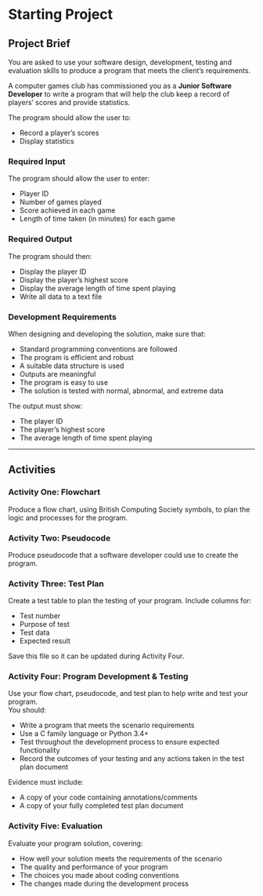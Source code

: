 # Starting Project

## Project Brief
You are asked to use your software design, development, testing and evaluation skills to produce a program that meets the client’s requirements.  

A computer games club has commissioned you as a **Junior Software Developer** to write a program that will help the club keep a record of players’ scores and provide statistics.  

The program should allow the user to:
- Record a player’s scores  
- Display statistics  

### Required Input
The program should allow the user to enter:
- Player ID  
- Number of games played  
- Score achieved in each game  
- Length of time taken (in minutes) for each game  

### Required Output
The program should then:
- Display the player ID  
- Display the player’s highest score  
- Display the average length of time spent playing  
- Write all data to a text file  

### Development Requirements
When designing and developing the solution, make sure that:
- Standard programming conventions are followed  
- The program is efficient and robust  
- A suitable data structure is used  
- Outputs are meaningful  
- The program is easy to use  
- The solution is tested with normal, abnormal, and extreme data  

The output must show:
- The player ID  
- The player’s highest score  
- The average length of time spent playing  

---

## Activities

### Activity One: Flowchart
Produce a flow chart, using British Computing Society symbols, to plan the logic and processes for the program.  

### Activity Two: Pseudocode
Produce pseudocode that a software developer could use to create the program.  

### Activity Three: Test Plan
Create a test table to plan the testing of your program. Include columns for:  
- Test number  
- Purpose of test  
- Test data  
- Expected result  

Save this file so it can be updated during Activity Four.  

### Activity Four: Program Development & Testing
Use your flow chart, pseudocode, and test plan to help write and test your program.  
You should:  
- Write a program that meets the scenario requirements  
- Use a C family language or Python 3.4+  
- Test throughout the development process to ensure expected functionality  
- Record the outcomes of your testing and any actions taken in the test plan document  

Evidence must include:  
- A copy of your code containing annotations/comments  
- A copy of your fully completed test plan document  

### Activity Five: Evaluation
Evaluate your program solution, covering:  
- How well your solution meets the requirements of the scenario  
- The quality and performance of your program  
- The choices you made about coding conventions  
- The changes made during the development process  
